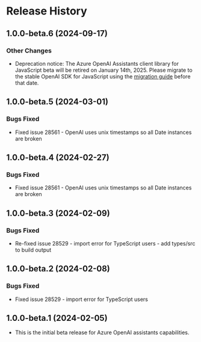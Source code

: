 # Release History

## 1.0.0-beta.6 (2024-09-17)

### Other Changes

- Deprecation notice: The Azure OpenAI Assistants client library for JavaScript beta will be retired on January 14th, 2025. Please migrate to the stable OpenAI SDK for JavaScript using the [migration guide](https://aka.ms/oai/js/asst/migrate) before that date.

## 1.0.0-beta.5 (2024-03-01)

### Bugs Fixed

- Fixed issue 28561 - OpenAI uses unix timestamps so all Date instances are broken

## 1.0.0-beta.4 (2024-02-27)

### Bugs Fixed

- Fixed issue 28561 - OpenAI uses unix timestamps so all Date instances are broken

## 1.0.0-beta.3 (2024-02-09)

### Bugs Fixed

- Re-fixed issue 28529 - import error for TypeScript users - add types/src to build output

## 1.0.0-beta.2 (2024-02-08)

### Bugs Fixed

- Fixed issue 28529 - import error for TypeScript users

## 1.0.0-beta.1 (2024-02-05)

- This is the initial beta release for Azure OpenAI assistants capabilities.
